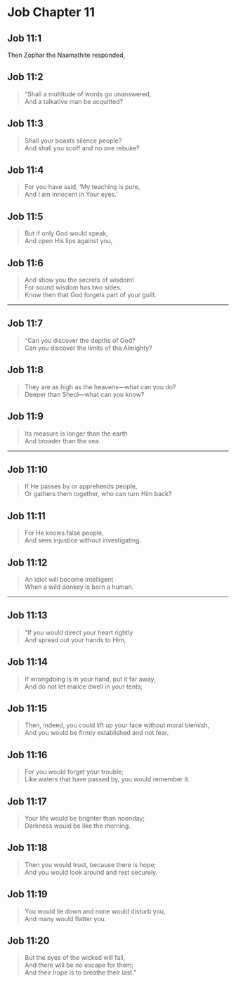 # Job Chapter 11

## Job 11:1

Then Zophar the Naamathite responded,

## Job 11:2

> “Shall a multitude of words go unanswered,  
> And a talkative man be acquitted?

## Job 11:3

> Shall your boasts silence people?  
> And shall you scoff and no one rebuke?

## Job 11:4

> For you have said, ‘My teaching is pure,  
> And I am innocent in Your eyes.’

## Job 11:5

> But if only God would speak,  
> And open His lips against you,

## Job 11:6

> And show you the secrets of wisdom!  
> For sound wisdom has two sides.  
> Know then that God forgets part of your guilt.

---

## Job 11:7

> “Can you discover the depths of God?  
> Can you discover the limits of the Almighty?

## Job 11:8

> They are as high as the heavens—what can you do?  
> Deeper than Sheol—what can you know?

## Job 11:9

> Its measure is longer than the earth  
> And broader than the sea.

---

## Job 11:10

> If He passes by or apprehends people,  
> Or gathers them together, who can turn Him back?

## Job 11:11

> For He knows false people,  
> And sees injustice without investigating.

## Job 11:12

> An idiot will become intelligent  
> When a wild donkey is born a human.

---

## Job 11:13

> “If you would direct your heart rightly  
> And spread out your hands to Him,

## Job 11:14

> If wrongdoing is in your hand, put it far away,  
> And do not let malice dwell in your tents;

## Job 11:15

> Then, indeed, you could lift up your face without moral blemish,  
> And you would be firmly established and not fear.

## Job 11:16

> For you would forget your trouble;  
> Like waters that have passed by, you would remember it.

## Job 11:17

> Your life would be brighter than noonday;  
> Darkness would be like the morning.

## Job 11:18

> Then you would trust, because there is hope;  
> And you would look around and rest securely.

## Job 11:19

> You would lie down and none would disturb you,  
> And many would flatter you.

## Job 11:20

> But the eyes of the wicked will fail,  
> And there will be no escape for them;  
> And their hope is to breathe their last.”
